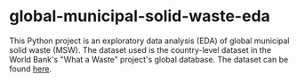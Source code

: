 # global-municipal-solid-waste-eda
This Python project is an exploratory data analysis (EDA) of global municipal solid waste (MSW). The dataset used is the country-level dataset in the World Bank's "What a Waste" project's global database. The dataset can be found [here](https://datacatalog.worldbank.org/search/dataset/0039597).
